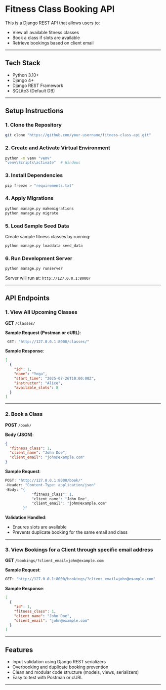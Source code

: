 #  Fitness Class Booking API

This is a Django REST API that allows users to:

- View all available fitness classes
- Book a class if slots are available
- Retrieve bookings based on client email

---

##  Tech Stack

- Python 3.10+
- Django 4+
- Django REST Framework
- SQLite3 (Default DB)

---

##  Setup Instructions

### 1. Clone the Repository

```bash
git clone "https://github.com/your-username/fitness-class-api.git"
```

### 2. Create and Activate Virtual Environment

```bash
python -m venv "venv"
"venv\Scripts\activate"  # Windows
```

### 3. Install Dependencies

```bash
pip freeze > "requirements.txt"
```


### 4. Apply Migrations

```bash
python manage.py makemigrations
python manage.py migrate
```

### 5. Load Sample Seed Data

Create sample fitness classes by running:

```bash
python manage.py loaddata seed_data
```


### 6. Run Development Server

```bash
python manage.py runserver
```

Server will run at: `http://127.0.0.1:8000/`

---

##  API Endpoints

### 1. View All Upcoming Classes

**GET** `/classes/`

**Sample Request (Postman or cURL)**:

```bash
 GET: "http://127.0.0.1:8000/classes/"
```

**Sample Response**:

```json
[
  {
    "id": 1,
    "name": "Yoga",
    "start_time": "2025-07-26T10:00:00Z",
    "instructor": "Alice",
    "available_slots": 8
  }
]
```

---

### 2. Book a Class

**POST** `/book/`

**Body (JSON)**:

```json
{
  "fitness_class": 1,
  "client_name": "John Doe",
  "client_email": "john@example.com"
}
```

**Sample Request**:

```bash
POST: "http://127.0.0.1:8000/book/" 
-Header: "Content-Type: application/json" 
-Body: "{
            "fitness_class": 1, 
            "client_name": "John Doe", 
            "client_email": "john@example.com"
        }"
```

**Validation Handled**:
- Ensures slots are available
- Prevents duplicate booking for the same email and class

---

### 3. View Bookings for a Client through specific email address

**GET** `/bookings/?client_email=john@example.com`

**Sample Request**:

```bash
GET: "http://127.0.0.1:8000/bookings/?client_email=john@example.com"
```

**Sample Response**:

```json
[
  {
    "id": 1,
    "fitness_class": 1,
    "client_name": "John Doe",
    "client_email": "john@example.com"
  }
]
```

---

##  Features

- Input validation using Django REST serializers
- Overbooking and duplicate booking prevention
- Clean and modular code structure (models, views, serializers)
- Easy to test with Postman or cURL

---

